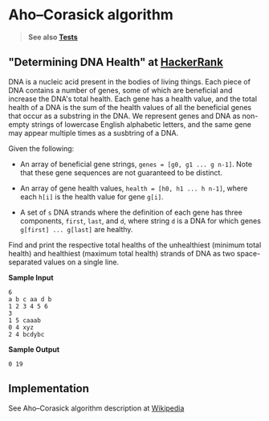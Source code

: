 # Aho–Corasick algorithm

> **See also [Tests](../../../../test/groovy/strings/aho_corasick)**

## "Determining DNA Health" at [HackerRank](https://www.hackerrank.com/challenges/determining-dna-health)

DNA is a nucleic acid present in the bodies of living things. Each piece of DNA contains a number of genes,
some of which are beneficial and increase the DNA's total health. Each gene has a health value,
and the total health of a DNA is the sum of the health values of all the beneficial genes that occur
as a substring in the DNA. We represent genes and DNA as non-empty strings of lowercase English alphabetic
letters, and the same gene may appear multiple times as a susbtring of a DNA.

Given the following:

* An array of beneficial gene strings, `genes = [g0, g1 ... g n-1]`.
  Note that these gene sequences are not guaranteed to be distinct.

* An array of gene health values, `health = [h0, h1 ... h n-1]`, 
  where each `h[i]` is the health value for gene `g[i]`.

* A set of `s` DNA strands where the definition of each gene has three components,
  `first`, `last`, and `d`, where string `d` is a DNA for which genes 
  `g[first] ... g[last]` are healthy.

Find and print the respective total healths of the unhealthiest (minimum total health)
and healthiest (maximum total health) strands of DNA as two space-separated values
on a single line.

**Sample Input**
```
6
a b c aa d b
1 2 3 4 5 6
3
1 5 caaab
0 4 xyz
2 4 bcdybc
```

**Sample Output**
```
0 19
```

## Implementation

See Aho–Corasick algorithm description at [Wikipedia](https://en.wikipedia.org/wiki/Aho–Corasick_algorithm)
